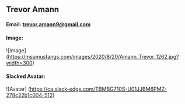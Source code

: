 ## Trevor Amann
#### Email: trevor.amann9@gmail.com
#### Image: 
![Image] (https://msumustangs.com/images/2020/8/20/Amann_Trevor_1262.jpg?width=300)
#### Slacked Avatar: 
![Avatar] (https://ca.slack-edge.com/TBMBG710S-U01JJBM6PMZ-278c22b1c004-512)

